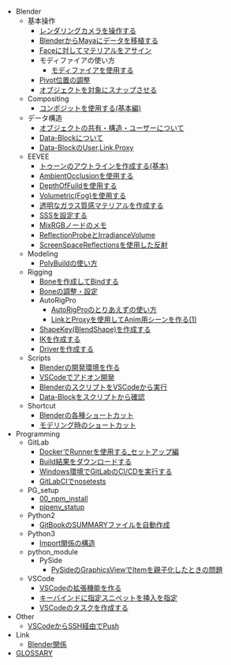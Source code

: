 - Blender
  - 基本操作
    - [レンダリングカメラを操作する](docs/10_Blender/basic_operation/blender_render_cam.md)
    - [BlenderからMayaにデータを移植する](docs/10_Blender/basic_operation/export_to_maya.md)
    - [Faceに対してマテリアルをアサイン](docs/10_Blender/basic_operation/face_assign.md)
    - モディファイアの使い方
      - [モディファイアを使用する](docs/10_Blender/basic_operation/modifier/00_start_modifier.md)
    - [Pivot位置の調整](docs/10_Blender/basic_operation/object_pivot.md)
    - [オブジェクトを対象にスナップさせる](docs/10_Blender/basic_operation/snap_object.md)
  - Compositing
    - [コンポジットを使用する(基本編)](docs/10_Blender/Compositing/00_start_comp.md)
  - データ構造
    - [オブジェクトの共有・構造・ユーザーについて](docs/10_Blender/data_structure/collection_object.md)
    - [Data-Blockについて](docs/10_Blender/data_structure/data_block.md)
    - [Data-BlockのUser,Link,Proxy](docs/10_Blender/data_structure/user_link_proxy.md)
  - EEVEE
    - [トゥーンのアウトラインを作成する(基本)](docs/10_Blender/EEVEE/addJ_outline.md)
    - [AmbientOcclusionを使用する](docs/10_Blender/EEVEE/create_ao.md)
    - [DepthOfFuildを使用する](docs/10_Blender/EEVEE/create_dof.md)
    - [Volumetric(Fog)を使用する](docs/10_Blender/EEVEE/create_fog.md)
    - [透明なガラス質感マテリアルを作成する](docs/10_Blender/EEVEE/create_glass.md)
    - [SSSを設定する](docs/10_Blender/EEVEE/create_sss.md)
    - [MixRGBノードのメモ](docs/10_Blender/EEVEE/mix_rgb.md)
    - [ReflectionProbeとIrradianceVolume](docs/10_Blender/EEVEE/reflection_prove.md)
    - [ScreenSpaceReflectionsを使用した反射](docs/10_Blender/EEVEE/ssr_reflection.md)
  - Modeling
    - [PolyBuildの使い方](docs/10_Blender/Modeling/poly_build.md)
  - Rigging
    - [Boneを作成してBindする](docs/10_Blender/Rigging/00_create_Armature.md)
    - [Boneの調整・設定](docs/10_Blender/Rigging/01_bone.md)
    - AutoRigPro
      - [AutoRigProのとりあえずの使い方](docs/10_Blender/Rigging/AutoRigPro/00_auto_rig_pro_001.md)
      - [LinkとProxyを使用してAnim用シーンを作る(1)](docs/10_Blender/Rigging/AutoRigPro/01_make_proxy.md)
    - [ShapeKey(BlendShape)を作成する](docs/10_Blender/Rigging/blend_shape.md)
    - [IKを作成する](docs/10_Blender/Rigging/create_ik.md)
    - [Driverを作成する](docs/10_Blender/Rigging/drivers.md)
  - Scripts
    - [Blenderの開発環境を作る](docs/10_Blender/Scripts/00_VS_code_blender.md)
    - [VSCodeでアドオン開発](docs/10_Blender/Scripts/01_VSCode_addon.md)
    - [BlenderのスクリプトをVSCodeから実行](docs/10_Blender/Scripts/05_VSCode_send_script.md)
    - [Data-Blockをスクリプトから確認](docs/10_Blender/Scripts/10_Data_block_access.md)
  - Shortcut
    - [Blenderの各種ショートカット](docs/10_Blender/Shortcut/blender_shortcut.md)
    - [モデリング時のショートカット](docs/10_Blender/Shortcut/blender_short_cut_modeling.md)
- Programming
  - GitLab
    - [DockerでRunnerを使用する_セットアップ編](docs/10_Programming/GitLab/docker_gitlab_ci.md)
    - [Build結果をダウンロードする](docs/10_Programming/GitLab/download_artifacts.md)
    - [Windows環境でGitLabのCI/CDを実行する](docs/10_Programming/GitLab/gitlab_windows.md)
    - [GitLabCIでnosetests](docs/10_Programming/GitLab/gitlab_windows_nose.md)
  - PG_setup
    - [00_npm_install](docs/10_Programming/PG_setup/00_npm_install.md)
    - [pipenv_statup](docs/10_Programming/PG_setup/pipenv_statup.md)
  - Python2
    - [GitBookのSUMMARYファイルを自動作成](docs/10_Programming/Python2/gitbook_create_summary.md)
  - Python3
    - [Import関係の構造](docs/10_Programming/Python3/py_import.md)
  - python_module
    - PySide
      - [PySideのGraphicsViewでItemを親子化したときの問題](docs/10_Programming/python_module/PySide/pyside_graphicsview_child_item.md)
  - VSCode
    - [VSCodeの拡張機能を作る](docs/10_Programming/VSCode/VSCode_extension.md)
    - [キーバインドに指定スニペットを挿入を指定](docs/10_Programming/VSCode/VSCode_snippet_sc.md)
    - [VSCodeのタスクを作成する](docs/10_Programming/VSCode/VSCode_task.md)
- Other
  - [VSCodeからSSH経由でPush](docs/98_Other/push_github_ssh.md)
- Link
  - [Blender関係](docs/99_Link/Blender関係.md)
- [GLOSSARY](docs/GLOSSARY.md)
